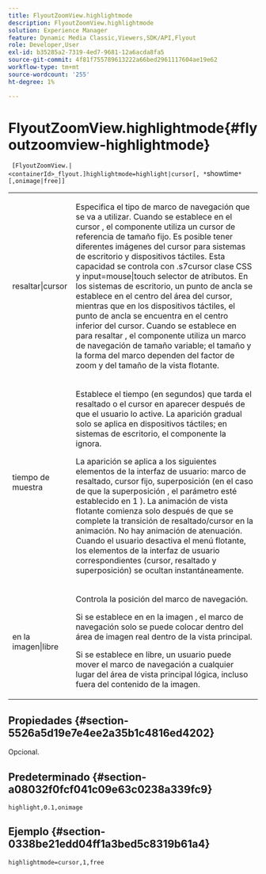```yaml
---
title: FlyoutZoomView.highlightmode
description: FlyoutZoomView.highlightmode
solution: Experience Manager
feature: Dynamic Media Classic,Viewers,SDK/API,Flyout
role: Developer,User
exl-id: b35285a2-7319-4ed7-9681-12a6acda8fa5
source-git-commit: 4f81f755789613222a66bed2961117604ae19e62
workflow-type: tm+mt
source-wordcount: '255'
ht-degree: 1%

---
```


# FlyoutZoomView.highlightmode{#flyoutzoomview-highlightmode}

` [FlyoutZoomView.|<containerId>_flyout.]highlightmode=highlight|cursor[, *`showtime`*[,onimage|free]]`

<table id="table_C6F4C663099F40698874731590A22924"> 
 <tbody> 
  <tr> 
   <td colname="col1"> <p> <span class="codeph"> resaltar|cursor </span> </p> </td> 
   <td colname="col2"> <p> Especifica el tipo de marco de navegación que se va a utilizar. Cuando se establece en <span class="codeph"> el cursor </span>, el componente utiliza un cursor de referencia de tamaño fijo. Es posible tener diferentes imágenes del cursor para sistemas de escritorio y dispositivos táctiles. Esta capacidad se controla con <span class="codeph"> .s7cursor </span> clase CSS y <span class="codeph"> input=mouse|touch </span> selector de atributos. En los sistemas de escritorio, un punto de ancla se establece en el centro del área del cursor, mientras que en los dispositivos táctiles, el punto de ancla se encuentra en el centro inferior del cursor. Cuando se establece en <span class="codeph"> para resaltar </span>, el componente utiliza un marco de navegación de tamaño variable; el tamaño y la forma del marco dependen del factor de zoom y del tamaño de la vista flotante. </p> </td> 
  </tr> 
  <tr> 
   <td colname="col1"> <p> <span class="codeph"> <span class="varname"> tiempo de muestra </span> </span> </p> </td> 
   <td colname="col2"> <p> Establece el tiempo (en segundos) que tarda el resaltado o el cursor en aparecer después de que el usuario lo active. La aparición gradual solo se aplica en dispositivos táctiles; en sistemas de escritorio, el componente la ignora. </p> <p>La aparición se aplica a los siguientes elementos de la interfaz de usuario: marco de resaltado, cursor fijo, superposición (en el caso de que la superposición <span class="codeph">, el parámetro </span> esté establecido en <span class="codeph"> 1 </span>). La animación de vista flotante comienza solo después de que se complete la transición de resaltado/cursor en la animación. No hay animación de atenuación. Cuando el usuario desactiva el menú flotante, los elementos de la interfaz de usuario correspondientes (cursor, resaltado y superposición) se ocultan instantáneamente. </p> </td> 
  </tr> 
  <tr> 
   <td colname="col1"> <p> <span class="codeph"> en la imagen|libre </span> </p> </td> 
   <td colname="col2"> <p> Controla la posición del marco de navegación. </p> <p>Si se establece en <span class="codeph"> en la imagen </span>, el marco de navegación solo se puede colocar dentro del área de imagen real dentro de la vista principal. </p> <p>Si se establece en <span class="codeph"> </span> libre, un usuario puede mover el marco de navegación a cualquier lugar del área de vista principal lógica, incluso fuera del contenido de la imagen. </p> </td> 
  </tr> 
 </tbody> 
</table>

## Propiedades {#section-5526a5d19e7e4ee2a35b1c4816ed4202}

Opcional.

## Predeterminado {#section-a08032f0fcf041c09e63c0238a339fc9}

`highlight,0.1,onimage`

## Ejemplo {#section-0338be21edd04ff1a3bed5c8319b61a4}

`highlightmode=cursor,1,free`
